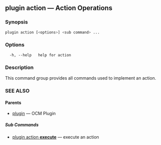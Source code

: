 ## plugin action &mdash; Action Operations

### Synopsis

```bash
plugin action [<options>] <sub command> ...
```

### Options

```
  -h, --help   help for action
```

### Description
This command group provides all commands used to implement an action.
### SEE ALSO

#### Parents

* [plugin](plugin.md)	 &mdash; OCM Plugin


##### Sub Commands

* [plugin action <b>execute</b>](plugin_action_execute.md)	 &mdash; execute an action
